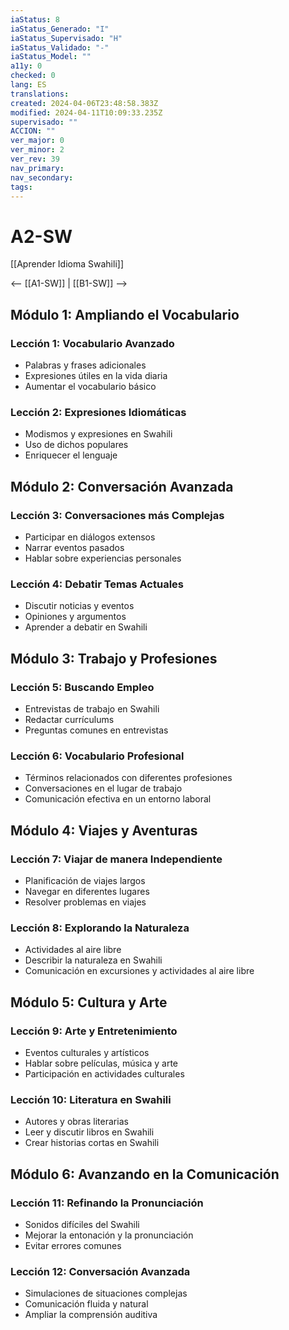 ```yaml
---
iaStatus: 8
iaStatus_Generado: "I"
iaStatus_Supervisado: "H"
iaStatus_Validado: "-"
iaStatus_Model: ""
a11y: 0
checked: 0
lang: ES
translations: 
created: 2024-04-06T23:48:58.383Z
modified: 2024-04-11T10:09:33.235Z
supervisado: ""
ACCION: ""
ver_major: 0
ver_minor: 2
ver_rev: 39
nav_primary: 
nav_secondary: 
tags:
---
```

# A2-SW

[[Aprender Idioma Swahili]]

<-- [[A1-SW]] | [[B1-SW]] -->

## Módulo 1: Ampliando el Vocabulario

### Lección 1: Vocabulario Avanzado

- Palabras y frases adicionales
- Expresiones útiles en la vida diaria
- Aumentar el vocabulario básico

### Lección 2: Expresiones Idiomáticas

- Modismos y expresiones en Swahili
- Uso de dichos populares
- Enriquecer el lenguaje

## Módulo 2: Conversación Avanzada

### Lección 3: Conversaciones más Complejas

- Participar en diálogos extensos
- Narrar eventos pasados
- Hablar sobre experiencias personales

### Lección 4: Debatir Temas Actuales

- Discutir noticias y eventos
- Opiniones y argumentos
- Aprender a debatir en Swahili

## Módulo 3: Trabajo y Profesiones

### Lección 5: Buscando Empleo

- Entrevistas de trabajo en Swahili
- Redactar currículums
- Preguntas comunes en entrevistas

### Lección 6: Vocabulario Profesional

- Términos relacionados con diferentes profesiones
- Conversaciones en el lugar de trabajo
- Comunicación efectiva en un entorno laboral

## Módulo 4: Viajes y Aventuras

### Lección 7: Viajar de manera Independiente

- Planificación de viajes largos
- Navegar en diferentes lugares
- Resolver problemas en viajes

### Lección 8: Explorando la Naturaleza

- Actividades al aire libre
- Describir la naturaleza en Swahili
- Comunicación en excursiones y actividades al aire libre

## Módulo 5: Cultura y Arte

### Lección 9: Arte y Entretenimiento

- Eventos culturales y artísticos
- Hablar sobre películas, música y arte
- Participación en actividades culturales

### Lección 10: Literatura en Swahili

- Autores y obras literarias
- Leer y discutir libros en Swahili
- Crear historias cortas en Swahili

## Módulo 6: Avanzando en la Comunicación

### Lección 11: Refinando la Pronunciación

- Sonidos difíciles del Swahili
- Mejorar la entonación y la pronunciación
- Evitar errores comunes

### Lección 12: Conversación Avanzada

- Simulaciones de situaciones complejas
- Comunicación fluida y natural
- Ampliar la comprensión auditiva

